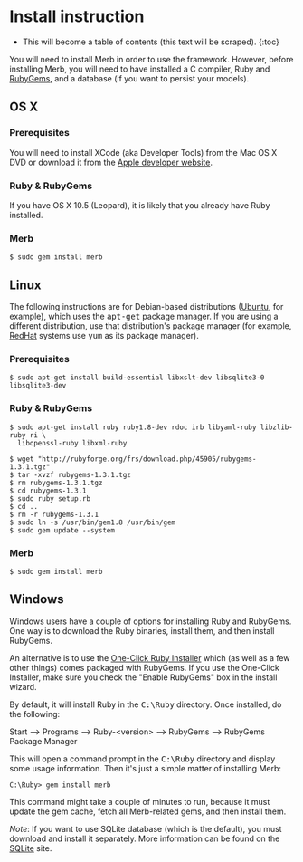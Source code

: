 # Install instruction

* This will become a table of contents (this text will be scraped).
{:toc}

You will need to install Merb in order to use the framework.
However, before installing Merb,
you will need to have installed a C compiler, Ruby and [RubyGems][],
and a database (if you want to persist your models).

## OS X

### Prerequisites
You will need to install XCode (aka Developer Tools) from the Mac OS X DVD
or download it from the [Apple developer website][].

### Ruby & RubyGems
If you have OS X 10.5 (Leopard),
it is likely that you already have Ruby installed.

### Merb
    $ sudo gem install merb


## Linux
The following instructions are for Debian-based distributions ([Ubuntu][], for example),
which uses the <tt>apt-get</tt> package manager.
If you are using a different distribution, use that distribution's package manager
(for example, [RedHat][] systems use <tt>yum</tt> as its package manager).

### Prerequisites

    $ sudo apt-get install build-essential libxslt-dev libsqlite3-0 libsqlite3-dev

### Ruby & RubyGems

    $ sudo apt-get install ruby ruby1.8-dev rdoc irb libyaml-ruby libzlib-ruby ri \ 
      libopenssl-ruby libxml-ruby

    $ wget "http://rubyforge.org/frs/download.php/45905/rubygems-1.3.1.tgz"
    $ tar -xvzf rubygems-1.3.1.tgz
    $ rm rubygems-1.3.1.tgz
    $ cd rubygems-1.3.1
    $ sudo ruby setup.rb
    $ cd ..
    $ rm -r rubygems-1.3.1
    $ sudo ln -s /usr/bin/gem1.8 /usr/bin/gem
    $ sudo gem update --system


### Merb

    $ sudo gem install merb


## Windows
Windows users have a couple of options for installing Ruby and RubyGems.
One way is to download the Ruby binaries, install them, and then install RubyGems.

An alternative is to use the [One-Click Ruby Installer][]
which (as well as a few other things) comes packaged with RubyGems.
If you use the One-Click Installer,
make sure you check the "Enable RubyGems" box in the install wizard.

By default, it will install Ruby in the <tt>C:\Ruby</tt> directory.
Once installed, do the following:

Start --&gt; Programs --&gt; Ruby-&lt;version&gt;
--&gt; RubyGems --&gt; RubyGems Package Manager

This will open a command prompt in the <tt>C:\Ruby</tt> directory
and display some usage information.
Then it's just a simple matter of installing Merb:

    C:\Ruby> gem install merb

This command might take a couple of minutes to run,
because it must update the gem cache, fetch all Merb-related gems,
and then install them.

_Note_: If you want to use SQLite database (which is the default),
you must download and install it separately.
More information can be found on the [SQLite][] site.


<!-- Links -->
[Apple developer website]:  http://developer.apple.com/technology/xcode.html
[One-Click Ruby Installer]: http://rubyinstaller.rubyforge.org/wiki/wiki.pl
[RedHat]:                   http://www.redhat.com/
[RubyGems]:                 http://www.rubygems.org/
[SQLite]:                   http://www.sqlite.org/
[Ubuntu]:                   http://www.ubuntu.com/
